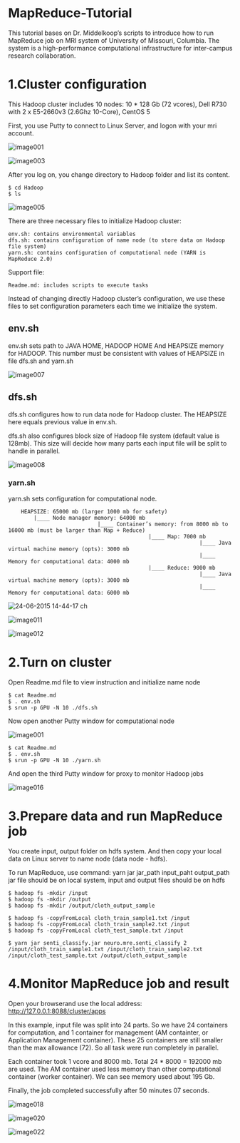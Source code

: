 # MapReduce-Tutorial

This tutorial bases on Dr. Middelkoop’s scripts to introduce how to run MapReduce job on MRI system of University of Missouri, Columbia. The system is a high-performance computational infrastructure for inter-campus research collaboration.


# 1.Cluster configuration
This Hadoop cluster includes 10 nodes:
	10 * 128 Gb (72 vcores), Dell R730 with  2 x E5-2660v3 (2.6Ghz 10-Core), CentOS 5

First, you use Putty to connect to Linux Server, and logon with your mri account.
 
 ![image001](https://cloud.githubusercontent.com/assets/6707375/8341079/4790d988-1a88-11e5-95a8-fad5ab51a692.png)
 
 ![image003](https://cloud.githubusercontent.com/assets/6707375/8341114/8c823726-1a88-11e5-8f44-e21e72bb47ad.png)

After you log on, you change directory to Hadoop folder and list its content.

```Shell
$ cd Hadoop
$ ls
```
![image005](https://cloud.githubusercontent.com/assets/6707375/8341115/8c82de88-1a88-11e5-8810-93737f6ffc55.png)

There are three necessary files to initialize Hadoop cluster:

	env.sh: contains environmental variables
	dfs.sh: contains configuration of name node (to store data on Hadoop file system)
	yarn.sh: contains configuration of computational node (YARN is MapReduce 2.0)
	
Support file:

	Readme.md: includes scripts to execute tasks

Instead of changing directly Hadoop cluster’s configuration, we use these files to set configuration parameters each time we initialize the system.

## env.sh
env.sh sets path to JAVA HOME, HADOOP HOME
And HEAPSIZE memory for HADOOP. This number must be consistent with values of HEAPSIZE in file dfs.sh and yarn.sh

![image007](https://cloud.githubusercontent.com/assets/6707375/8341119/8cba3c20-1a88-11e5-8594-d15f439425d6.png)

 
## dfs.sh
dfs.sh configures how to run data node for Hadoop cluster.
The HEAPSIZE here equals previous value in env.sh.

dfs.sh also configures block size of Hadoop file system (default value is 128mb). This size will decide how many parts each input file will be split to handle in parallel.
 
 ![image008](https://cloud.githubusercontent.com/assets/6707375/8341120/8cbcbdb0-1a88-11e5-8f27-0730cab83988.png)
 

### yarn.sh
yarn.sh sets configuration for computational node.
```
	HEAPSIZE: 65000 mb (larger 1000 mb for safety)
		|____ Node manager memory: 64000 mb
	                        |____ Container’s memory: from 8000 mb to 16000 mb (must be larger than Map + Reduce)
	                                        |____ Map: 7000 mb
	                                              	        |____ Java virtual machine memory (opts): 3000 mb
	                                                        |____ Memory for computational data: 4000 mb
	                                        |____ Reduce: 9000 mb
	                                                        |____ Java virtual machine memory (opts): 3000 mb
	                                                        |____ Memory for computational data: 6000 mb 

 ```
 
![24-06-2015 14-44-17 ch](https://cloud.githubusercontent.com/assets/6707375/8342049/064c969a-1a8f-11e5-909c-7d8df4ca3fb4.png)
 
![image011](https://cloud.githubusercontent.com/assets/6707375/8341116/8c9eee66-1a88-11e5-903a-d93d548d6d9a.png)

![image012](https://cloud.githubusercontent.com/assets/6707375/8341117/8c9f38c6-1a88-11e5-80e1-a1dcb0ed642d.png)

 
 
# 2.Turn on cluster
 
Open Readme.md file to view instruction and initialize name node

```Shell
$ cat Readme.md
$ . env.sh
$ srun -p GPU -N 10 ./dfs.sh
```

Now open another Putty window for computational node

 ![image001](https://cloud.githubusercontent.com/assets/6707375/8341079/4790d988-1a88-11e5-95a8-fad5ab51a692.png)

```Shell
$ cat Readme.md
$ . env.sh
$ srun -p GPU -N 10 ./yarn.sh
```
 
And open the third Putty window for proxy to monitor Hadoop jobs

![image016](https://cloud.githubusercontent.com/assets/6707375/8341124/8cd5355c-1a88-11e5-89c3-685fda13a6fb.png)
 


# 3.Prepare data and run MapReduce job
You create input, output folder on hdfs system. And then copy your local data on Linux server to name node (data node - hdfs).

To run MapReduce, use command: yarn  jar  jar_path  input_paht  output_path
jar file should be on local system, input and output files should be on hdfs

```Shell
$ hadoop fs -mkdir /input
$ hadoop fs -mkdir /output
$ hadoop fs -mkdir /output/cloth_output_sample

$ hadoop fs -copyFromLocal cloth_train_sample1.txt /input
$ hadoop fs -copyFromLocal cloth_train_sample2.txt /input
$ hadoop fs -copyFromLocal cloth_test_sample.txt /input

$ yarn jar senti_classify.jar neuro.mre.senti_classify 2 /input/cloth_train_sample1.txt /input/cloth_train_sample2.txt /input/cloth_test_sample.txt /output/cloth_output_sample
```


# 4.Monitor MapReduce job and result
Open your browserand use the local address:
http://127.0.0.1:8088/cluster/apps

In this example, input file was split into 24 parts. So we have 24 containers for computation, and 1 container for management (AM containter, or Application Management container). These 25 containers are still smaller than the max allowance (72). So all task were run completely in parallel.

Each container took 1 vcore and 8000 mb. Total 24 * 8000 = 192000 mb are used.
The AM container used less memory than other computational container (worker container). We can see memory used about 195 Gb.

Finally, the job completed successfully after 50 minutes 07 seconds.

![image018](https://cloud.githubusercontent.com/assets/6707375/8341125/8cd6d010-1a88-11e5-863a-041295fecec9.png)

![image020](https://cloud.githubusercontent.com/assets/6707375/8341126/8cd823ca-1a88-11e5-9ce7-7fd827bbc3e7.png)

![image022](https://cloud.githubusercontent.com/assets/6707375/8341127/8cdcc5a6-1a88-11e5-8333-d5cb73600cd1.png)

 

 
